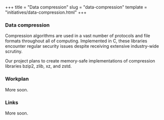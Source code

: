 +++
title = "Data compression"
slug = "data-compression"
template = "initiatives/data-compression.html"
+++

### Data compression

Compression algorithms are used in a vast number of protocols and file formats throughout all of computing. Implemented in C, these libraries encounter regular security issues despite receiving extensive industry-wide scrutiny.

Our project plans to create memory-safe implementations of compression libraries bzip2, zlib, xz, and zstd.

### Workplan

More soon.

### Links

More soon.

        